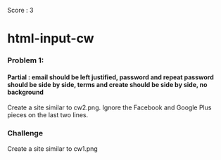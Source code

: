 Score : 3
# html-input-cw

### Problem 1:
#### Partial : email should be left justified, password and repeat password should be side by side, terms and create should be side by side, no background 
Create a site similar to cw2.png. Ignore the Facebook and Google Plus pieces on the last two lines.

### Challenge
Create a site similar to cw1.png
